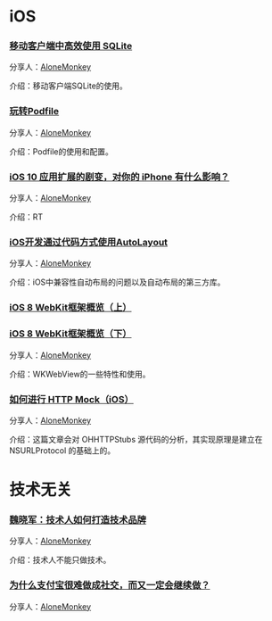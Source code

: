 # iOS

### [移动客户端中高效使用 SQLite](http://mp.weixin.qq.com/s?__biz=MzA3NTYzODYzMg==&mid=2653577674&idx=1&sn=b1136f8fa3b823c8ed1c2f1df060bf1d&scene=0#rd)

分享人：[AloneMonkey](http://www.blogfshare.com)

介绍：移动客户端SQLite的使用。

### [玩转Podfile](http://mp.weixin.qq.com/s?__biz=MzI2NzQyODU0Ng==&mid=2247483681&idx=1&sn=52bd461e608610eeeca8e2dc42f6c7d7&scene=2&srcid=08186PcT9Dnxhg6kwoI7teOE#rd)

分享人：[AloneMonkey](http://www.blogfshare.com)

介绍：Podfile的使用和配置。

### [iOS 10 应用扩展的剧变，对你的 iPhone 有什么影响？](http://mp.weixin.qq.com/s?__biz=MjM5MjAyNDUyMA==&mid=2650493853&idx=1&sn=355a5436d8190e7fe25384cad369b838&scene=0#rd)

分享人：[AloneMonkey](http://www.blogfshare.com)

介绍：RT

### [iOS开发通过代码方式使用AutoLayout](http://www.cocoachina.com/ios/20151022/13872.html)

分享人：[AloneMonkey](http://www.blogfshare.com)

介绍：iOS中兼容性自动布局的问题以及自动布局的第三方库。

### [iOS 8 WebKit框架概览（上）](http://www.cocoachina.com/ios/20150203/11089.html)

### [iOS 8 WebKit框架概览（下）](http://www.cocoachina.com/ios/20150205/11108.html)

分享人：[AloneMonkey](http://www.blogfshare.com)

介绍：WKWebView的一些特性和使用。

### [如何进行 HTTP Mock（iOS）](http://draveness.me/http-mock/)

分享人：[AloneMonkey](http://www.blogfshare.com)

介绍：这篇文章会对 OHHTTPStubs 源代码的分析，其实现原理是建立在 NSURLProtocol 的基础上的。

# 技术无关

### [魏晓军：技术人如何打造技术品牌](http://mp.weixin.qq.com/s?__biz=MzA3ODg4MDk0Ng==&mid=2651112605&idx=1&sn=f5a9e918aa5e3213d6fd41179b044ec1&scene=0#rd)

分享人：[AloneMonkey](http://www.blogfshare.com)

介绍：技术人不能只做技术。

### [为什么支付宝很难做成社交，而又一定会继续做？](http://36kr.com/p/5051411.html)

分享人：[AloneMonkey](http://www.blogfshare.com)